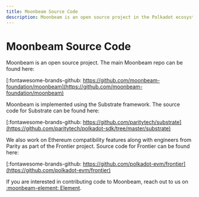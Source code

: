 ```yaml
---
title: Moonbeam Source Code
description: Moonbeam is an open source project in the Polkadot ecosystem, with publicly available and auditable source code.
---
```


# Moonbeam Source Code

Moonbeam is an open source project.  The main Moonbeam repo can be found here:

[:fontawesome-brands-github: https://github.com/moonbeam-foundation/moonbeam](https://github.com/moonbeam-foundation/moonbeam)

Moonbeam is implemented using the Substrate framework.  The source code for Substrate can be found here:

[:fontawesome-brands-github: https://github.com/paritytech/substrate](https://github.com/paritytech/polkadot-sdk/tree/master/substrate)

We also work on Ethereum compatibility features along with engineers from Parity as part of the Frontier project.  Source code for Frontier can be found here:

[:fontawesome-brands-github: https://github.com/polkadot-evm/frontier](https://github.com/polkadot-evm/frontier)

If you are interested in contributing code to Moonbeam, reach out to us on [:moonbeam-element: Element](https://matrix.to/#/!dzULkAiPePEaverEEP:matrix.org?via=matrix.org).
